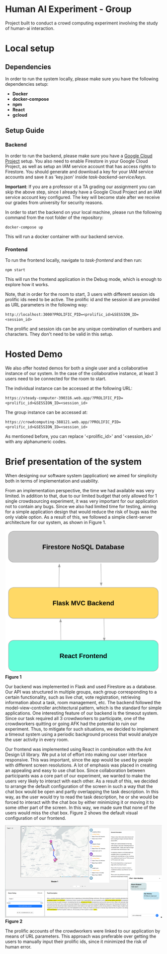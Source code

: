 # Human AI Experiment - Group
Project built to conduct a crowd computing experiment involving the study of human-ai interaction.


# Local setup

## Dependencies

In order to run the system locally, please make sure you have the following dependencies setup:

- **Docker** 
- **docker-compose** 
- **npm** 
- **React** 
- **gcloud** 


## Setup Guide

### Backend

In order to run the backend, please make sure you have a  [Google Cloud Project](https://cloud.google.com) setup. You also need to enable Firestore in your Google Cloud Project, as well as setup an IAM service account that has access rights to Firestore. You should generate and download a key for your IAM service accounts and save it as 'key.json' inside *task-backend-service/keys*. 

**Important**: If you are a professor ot a TA grading our assignment you can skip the above step, since I already have a Google Cloud Project and an IAM service account key configured. The key will become stale after we receive our grades from university for security reasons.

In order to start the backend on your local machine, please run the following command from the root folder of the repository:

```
docker-compose up
```

This will run a docker container with our backend service.

### Frontend

To run the frontend locally, navigate to *task-frontend* and then run:

```
npm start
```

This will run the frontend application in the Debug mode, which is enough to explore how it works. 


Note, that in order for the room to start, 3 users with different session ids prolific ids need to be active. The prolific id and the session id are provided as URL parameters in the following way:

```
http://localhost:3000?PROLIFIC_PID=<prolific_id>&SESSION_ID=<session_id>
```

The prolific and session ids can be any unique combination of numbers and characters. They don't need to be valid in this setup.

# Hosted Demo

We also offer hosted demos for both a single user and a collaborative instance of our system. In the case of the collaborative instance, at least 3 users need to be connected for the room to start.

The individual instance can be accessed at the following URL:

```
https://steady-computer-390316.web.app/?PROLIFIC_PID=<prolific_id>&SESSION_ID=<session_id>
```

The group instance can be accessed at:

```
https://crowdcomputing-388121.web.app/?PROLIFIC_PID=<prolific_id>&SESSION_ID=<session_id>
```

As mentioned before, you can replace '<prolific_id>' and '<session_id>' with any alphanumeric codes.


# Brief presentation of the system

When designing our software system (application) we aimed for simplicity both in terms of implementation and usability. 

From an implementation perspective, the time we had available was very limited. In addition to that, due to our limited budget that only allowed for 1 single crowdsourcing experiment, it was very important for our application not to contain any bugs. Since we also had limited time for testing, aiming for a simple application design that would reduce the risk of bugs was the only viable option. As a result of this, we followed a simple client-server architecture for our system, as shown in Figure 1.

![Figure 1](/imgs/backend_arch.png)
**Figure 1**

Our backend was implemented in Flask and used Firestore as a database. Our API was structured in multiple groups, each group corresponding to a certain functionality, such as live chat, vote registration, retrieving information about a task, room management, etc. The backend followed the model-view-controller architectural pattern, which is the standard for simple applications. One interesting feature of our backend is the timeout system. Since our task required all 3 crowdworkers to participate, one of the crowdworkers quitting or going AFK had the potential to ruin our experiment. Thus, to mitigate for such situations, we decided to implement a timeout system using a periodic background process that would analyze the user activity in every room. 

Our frontend was implemented using React in combination with the Ant Design UI library. We put a lot of effort into making our user interface responsive. This was important, since the app would be used by people with different screen resolutions. A lot of emphasis was placed in creating an appealing and easy to use chat box. Since collaboration between participants was a core part of our experiment, we wanted to make the users very likely to interact with each other. As a result of this, we decided to arrange the default configuration of the screen in such a way that the chat box would be open and partly overlapping the task description. In this way, as the user would try to read the task description, he or she would be forced to interact with the chat box by either minimizing it or moving it to some other part of the screen. In this way, we made sure that none of the users would miss the chat box. Figure 2 shows the default visual configuration of our frontend.

![Figure 2](/imgs/frontend.png)
**Figure 2**

The prolific accounts of the crowdworkers were linked to our application by means of URL parameters. This approach was preferable over getting the users to manually input their prolific ids, since it minimized the risk of human error. 

